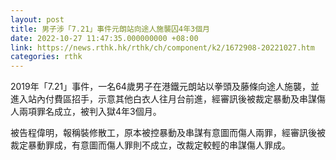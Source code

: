 ```yaml
---
layout: post
title: 男子涉「7.21」事件元朗站向途人施襲囚4年3個月
date: 2022-10-27 11:47:35.000000000 +08:00
link: https://news.rthk.hk/rthk/ch/component/k2/1672908-20221027.htm
categories: rthk
---
```


2019年「7.21」事件，一名64歲男子在港鐵元朗站以拳頭及藤條向途人施襲，並進入站內付費區招手，示意其他白衣人往月台前進，經審訊後被裁定暴動及串謀傷人兩項罪名成立，被判入獄4年3個月。

被告程偉明，報稱裝修散工，原本被控暴動及串謀有意圖而傷人兩罪，經審訊後被裁定暴動罪成，有意圖而傷人罪則不成立，改裁定較輕的串謀傷人罪成。

